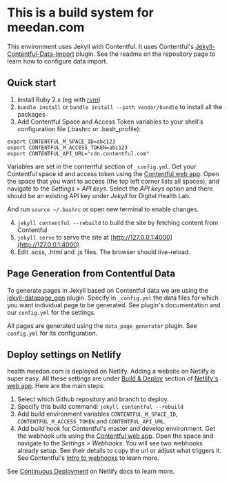 # This is a build system for meedan.com

This environment uses Jekyll with Contentful. It uses Contentful's [Jekyll-Contentful-Data-Import](https://github.com/contentful/jekyll-contentful-data-import) plugin. See the readme on the repository page to learn how to configure data import.

## Quick start
1. Install Ruby 2.x (eg with [rvm](https://rvm.io))
2. `bundle install` or `bundle install --path vendor/bundle` to install all the packages
3. Add Contentful Space and Access Token variables to your shell's configuration file (.bashrc or .bash_profile):

```
export CONTENTFUL_M_SPACE_ID=abc123
export CONTENTFUL_M_ACCESS_TOKEN=abc123
export CONTENTFUL_API_URL="cdn.contentful.com"
```

Variables are set in the contentful section of `_config.yml`. Get your Contentful space id and access token using the [Contentful web app](https://app.contentful.com/). Open the space that you want to access (the top left corner lists all spaces), and navigate to the *Settings > API keys*. Select the *API keys* option and there should be an existing API key under *Jekyll* for Digital Health Lab.

And run `source ~/.bashrc` or open new terminal to enable changes.

4. `jekyll contentful --rebuild` to build the site by fetching content from Contentful
5. `jekyll serve` to serve the site at [http://127.0.0.1:4000](http://127.0.0.1:4000)
6. Edit .scss, .html and .js files. The browser should live-reload.

## Page Generation from Contentful Data

To generate pages in Jekyll based on Contentful data we are using the [jekyll-datapage_gen](https://github.com/avillafiorita/jekyll-datapage_gen) plugin. Specify in `_config.yml` the data files for which you want individual page to be generated. See plugin's documentation and our `config.yml` for the settings.

All pages are generated using the `data_page_generator` plugin. See `config.yml` for its configuration.

## Deploy settings on Netlify

health.meedan.com is deployed on Netlify. Adding a website on Netlify is super easy. All these settings are under [Build & Deploy](https://app.netlify.com/sites/covid-19-expert-database/settings/deploys) section of [Netlify's web app](https://app.netlify.com). Here are the main steps:

1. Select which Github repository and branch to deploy.
2. Specify this build command: `jekyll contentful --rebuild`
3. Add build environment variables `CONTENTFUL_M_SPACE_ID`, `CONTENTFUL_M_ACCESS_TOKEN` and `CONTENTFUL_API_URL`.
4. Add build hook for Contentful's master and develop environment. Get the webhook urls using the [Contentful web app](https://app.contentful.com). Open the space and navigate to the *Settings > Webhooks*. You will see two webhooks already setup. See their details to copy the url or adjust what triggers it. See Contentful's [Intro to webhooks](https://www.contentful.com/developers/docs/concepts/webhooks/) to learn more.

See [Continuous Deployment](https://www.netlify.com/docs/continuous-deployment) on Netlify docs to learn more.
